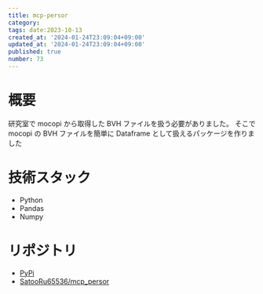 ```yaml
---
title: mcp-persor
category:
tags: date:2023-10-13
created_at: '2024-01-24T23:09:04+09:00'
updated_at: '2024-01-24T23:09:04+09:00'
published: true
number: 73
---
```


# 概要
研究室で mocopi から取得した BVH ファイルを扱う必要がありました。
そこで mocopi の BVH ファイルを簡単に Dataframe として扱えるパッケージを作りました

# 技術スタック
- Python
- Pandas
- Numpy

# リポジトリ
- [PyPi](https://pypi.org/project/mcp-persor/)
- [SatooRu65536/mcp_persor](https://github.com/SatooRu65536/mcp_persor)

